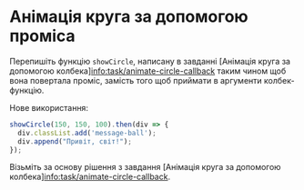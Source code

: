 
# Анімація круга за допомогою проміса

Перепишіть функцію `showCircle`, написану в завданні [Анімація круга за допомогою колбека]<info:task/animate-circle-callback> таким чином щоб вона повертала проміс, замість того щоб приймати в аргументи колбек-функцію.

Нове використання:

```js
showCircle(150, 150, 100).then(div => {
  div.classList.add('message-ball');
  div.append("Привіт, світ!");
});
```

Візьміть за основу рішення з завдання [Анімація круга за допомогою колбека]<info:task/animate-circle-callback>.
